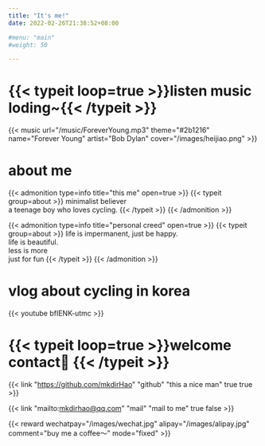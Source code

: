```yaml
---
title: "It's me!"
date: 2022-02-26T21:38:52+08:00

#menu: "main"
#weight: 50

---
```


# {{< typeit loop=true >}}listen music loding~{{< /typeit >}}
<!-- {{< mmt-netease mid="7693644695" autoplay="false" >}} -->
{{< music url="/music/ForeverYoung.mp3" theme="#2b1216" name="Forever Young" artist="Bob Dylan" cover="/images/heijiao.png" >}}

# about me
{{< admonition type=info title="this me" open=true >}}
{{< typeit group=about >}}
minimalist believer<br>
a teenage boy who loves cycling.
{{< /typeit >}}
{{< /admonition >}}

{{< admonition type=info title="personal creed" open=true >}}
{{< typeit group=about >}}
life is impermanent, just be happy.<br>
life is beautiful.<br>
less is more <br>
just for fun
{{< /typeit >}}
{{< /admonition >}}

# vlog about cycling in korea
{{< youtube bfIENK-utmc >}}

# {{< typeit loop=true >}}welcome contact👋  {{< /typeit >}}
 {{< link "https://github.com/mkdirHao" "github" "this a nice man" true true >}}

 
{{< link "mailto:mkdirhao@qq.com" "mail" "mail to me" true false >}}

{{< reward wechatpay="/images/wechat.jpg" alipay="/images/alipay.jpg" comment="buy me a coffee～" mode="fixed" >}}





